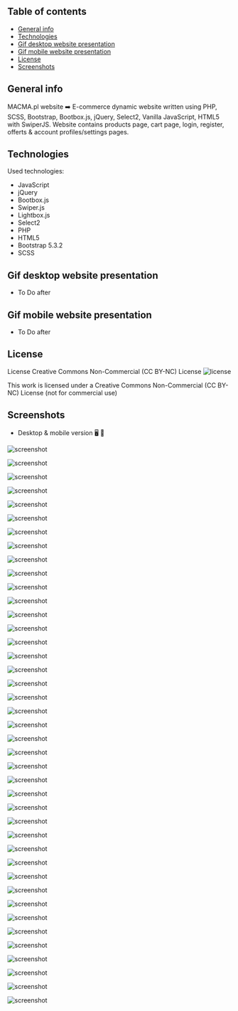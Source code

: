 ## Table of contents
* [General info](#general-info)
* [Technologies](#technologies)
* [Gif desktop website presentation](#gif-desktop-website-presentation)
* [Gif mobile website presentation](#gif-mobile-website-presentation)
* [License](#license)
* [Screenshots](#screenshots)

## General info
MACMA.pl website ➡️ E-commerce dynamic website written using PHP, SCSS, Bootstrap, Bootbox.js, jQuery, Select2, Vanilla JavaScript, HTML5 with SwiperJS. Website contains products page, cart page, login, register, offerts & account profiles/settings pages.

## Technologies   
Used technologies:
* JavaScript
* jQuery
* Bootbox.js
* Swiper.js
* Lightbox.js
* Select2
* PHP
* HTML5
* Bootstrap 5.3.2
* SCSS

## Gif desktop website presentation

* To Do after

## Gif mobile website presentation

* To Do after

## License
License Creative Commons Non-Commercial (CC BY-NC) License ![license](https://mirrors.creativecommons.org/presskit/buttons/88x31/svg/by-nc.svg)

This work is licensed under a Creative Commons Non-Commercial (CC BY-NC) License (not for commercial use)    

## Screenshots
* Desktop & mobile version :desktop_computer: :iphone:       
 
![screenshot](./screenshots/macma_screenshot_01.jpg)  
 
![screenshot](./screenshots/macma_screenshot_02.jpg)  

![screenshot](./screenshots/macma_screenshot_03.jpg)  

![screenshot](./screenshots/macma_screenshot_04.jpg)  

![screenshot](./screenshots/macma_screenshot_05.jpg)  

![screenshot](./screenshots/macma_screenshot_06.jpg)  

![screenshot](./screenshots/macma_screenshot_07.jpg)  

![screenshot](./screenshots/macma_screenshot_08.jpg)  

![screenshot](./screenshots/macma_screenshot_09.jpg)  

![screenshot](./screenshots/macma_screenshot_10.jpg)    

![screenshot](./screenshots/macma_screenshot_11.jpg)  

![screenshot](./screenshots/macma_screenshot_12.jpg)  

![screenshot](./screenshots/macma_screenshot_13.jpg)  

![screenshot](./screenshots/macma_screenshot_14.jpg)  

![screenshot](./screenshots/macma_screenshot_15.jpg)  

![screenshot](./screenshots/macma_screenshot_16.jpg)  

![screenshot](./screenshots/macma_screenshot_17.jpg)  

![screenshot](./screenshots/macma_screenshot_18.jpg)  

![screenshot](./screenshots/macma_screenshot_19.jpg)  

![screenshot](./screenshots/macma_screenshot_20.jpg)  

![screenshot](./screenshots/macma_screenshot_21.jpg)  

![screenshot](./screenshots/macma_screenshot_22.jpg)  

![screenshot](./screenshots/macma_screenshot_23.jpg)  

![screenshot](./screenshots/macma_screenshot_24.jpg)  

![screenshot](./screenshots/macma_screenshot_25.jpg)  

![screenshot](./screenshots/macma_screenshot_26.jpg)  

![screenshot](./screenshots/macma_screenshot_27.jpg)  

![screenshot](./screenshots/macma_screenshot_28.jpg)  

![screenshot](./screenshots/macma_screenshot_29.jpg)  

![screenshot](./screenshots/macma_screenshot_30.jpg)  

![screenshot](./screenshots/macma_screenshot_31.jpg)  

![screenshot](./screenshots/macma_screenshot_32.jpg)  

![screenshot](./screenshots/macma_screenshot_33.jpg)  

![screenshot](./screenshots/macma_screenshot_34.jpg)  

![screenshot](./screenshots/macma_screenshot_35.jpg)  

![screenshot](./screenshots/macma_screenshot_36.jpg)  

![screenshot](./screenshots/macma_screenshot_37.jpg)  

![screenshot](./screenshots/macma_screenshot_38.jpg)  

![screenshot](./screenshots/macma_screenshot_39.jpg)  

![screenshot](./screenshots/macma_screenshot_40.jpg)  

![screenshot](./screenshots/macma_screenshot_41.jpg)  
